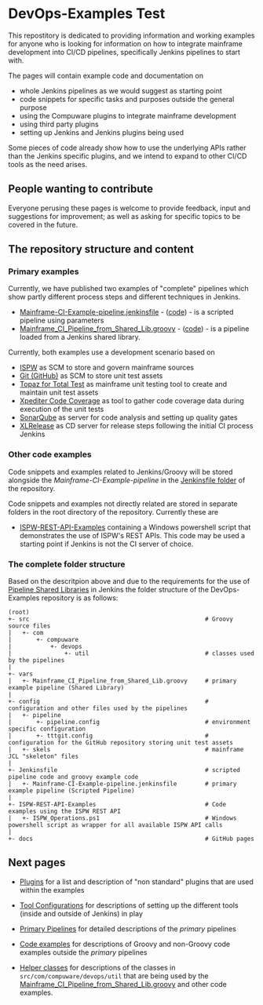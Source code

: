 # DevOps-Examples Test
This repostitory is dedicated to providing information and working examples for anyone who is looking for information on how to integrate mainframe development into CI/CD pipelines, specifically Jenkins pipelines to start with. 

The pages will contain example code and documentation on
- whole Jenkins pipelines as we would suggest as starting point
- code snippets for specific tasks and purposes outside the general purpose
- using the Compuware plugins to integrate mainframe development
- using third party plugins
- setting up Jenkins and Jenkins plugins being used

Some pieces of code already show how to use the underlying APIs rather than the Jenkins specific plugins, and we intend to expand to other CI/CD tools as the need arises. 

## People wanting to contribute
Everyone perusing these pages is welcome to provide feedback, input and suggestions for improvement; as well as asking for specific topics to be covered in the future.

## The repository structure and content

### Primary examples
Currently, we have published two examples of "complete" pipelines which show partly different process steps and different techniques in Jenkins. 
- [Mainframe-CI-Example-pipeline.jenkinsfile](./Mainframe-CI-Example-pipeline.md) - ([code](https://github.com/cpwr-devops/DevOps-Examples/blob/suggest/Jenkinsfile/Mainframe-CI-Example-pipeline.jenkinsfile)) - is a scripted pipeline using parameters
- [Mainframe_CI_Pipeline_from_Shared_Lib.groovy](./Mainframe_CI_Pipeline_from_Shared_Lib.md) - ([code](https://github.com/cpwr-devops/DevOps-Examples/blob/suggest/vars/Mainframe_CI_Pipeline_from_Shared_Lib.groovy)) - is a pipeline loaded from a Jenkins shared library.

Currently, both examples use a development scenario based on
- [ISPW](https://compuware.com/ispw-source-code-management/) as SCM to store and govern mainframe sources
- [Git (GitHub)](https://github.com/) as SCM to store unit test assets
- [Topaz for Total Test](https://compuware.com/topaz-for-total-test-automation/) as mainframe unit testing tool to create and maintain unit test assets
- [Xpediter Code Coverage](https://compuware.com/xpediter-mainframe-debugging-tools/) as tool to gather code coverage data during execution of the unit tests
- [SonarQube](https://www.sonarsource.com/) as server for code analysis and setting up quality gates
- [XLRelease](https://xebialabs.com/) as CD server for release steps following the initial CI process Jenkins

### Other code examples
Code snippets and examples related to Jenkins/Groovy will be stored alongside the *Mainframe-CI-Example-pipeline* in the [Jenkinsfile folder](https://github.com/cpwr-devops/DevOps-Examples/tree/suggest/Jenkinsfile) of the repository.

Code snippets and examples not directly related are stored in separate folders in the root directory of the repository. Currently these are
- [ISPW-REST-API-Examples](https://github.com/cpwr-devops/DevOps-Examples/tree/suggest/ISPW-REST-API-Examples) containing a Windows powershell script that demonstrates the use of ISPW's REST APIs. This code may be used a starting point if Jenkins is not the CI server of choice.

### The complete folder structure
Based on the descritpion above and due to the requirements for the use of [Pipeline Shared Libraries](https://jenkins.io/doc/book/pipeline/shared-libraries/) in Jenkins the folder structure of the DevOps-Examples repository is as follows:

    (root)
    +- src                                                  # Groovy source files 
    |   +- com
    |       +- compuware
    |           +- devops
    |               +- util                                 # classes used by the pipelines
    |
    +- vars
    |   +- Mainframe_CI_Pipeline_from_Shared_Lib.groovy     # primary example pipeline (Shared Library)
    |
    +- config                                               # configuration and other files used by the pipelines
    |   +- pipeline                                          
    |       +- pipeline.config                              # environment specific configuration
    |       +- tttgit.config                                # configuration for the GitHub repository storing unit test assets
    |   +- skels                                            # mainframe JCL "skeleton" files
    |
    +- Jenkinsfile                                          # scripted pipeline code and groovy example code
    |   +- Mainframe-CI-Example-pipeline.jenkinsfile        # primary example pipeline (Scripted Pipeline)
    |
    +- ISPW-REST-API-Examples                               # Code examples using the ISPW REST API
    |   +- ISPW_Operations.ps1                              # Windows powershell script as wrapper for all available ISPW API calls
    |
    +- docs                                                 # GitHub pages

## Next pages

- [Plugins](./plugins/plugins.md) 
for a list and description of "non standard" plugins that are used within the examples

- [Tool Configurations](./tool_configuration/tool_configuration.md) 
for descriptions of setting up the different tools (inside and outside of Jenkins) in play

- [Primary Pipelines](./pipelines/pipelines.md) 
for detailed descriptions of the *primary* pipelines

- [Code examples](./code_examples/code_examples.md) 
for descriptions of Groovy and non-Groovy code examples outside the *primary* pipelines

- [Helper classes](./helper_classes/helper_classes.md)
for descriptions of the classes in `src/com/compuware/devops/util` that are being used by the [Mainframe_CI_Pipeline_from_Shared_Lib.groovy](./Mainframe_CI_Pipeline_from_Shared_Lib.md) and other code examples.